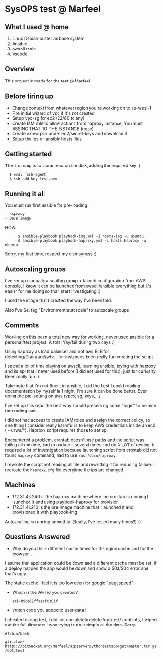 # SysOPS test @ Marfeel

## What I used @ home

1. Linux Debian buster as base system
2. Ansible
3. awscli tools
4. Vscode


## Overview

This project is made for the test @ Marfeel.


## Before firing up
  - Change context from whatever region you're working on to eu-west-1
  - Fire initial wizard of vpc if it's not created
  - Setup vpc-sg for ec2 (22/80 to any)
  - Create IAM role to allow actions from haproxy instance, You must ASSING THAT TO THE INSTANCE (nope)
  - Create a new pair under ec2/secret-keys and download it
  - Setup the ips on ansible hosts files


## Getting started

  The first step is to clone repo on the disk, adding the required key :)

```
  $ eval `ssh-agent`
  $ ssh-add key-test.pem
```

## Running it all

  You must run first ansible for pre-loading:

    - haproxy
    - Base image

  HOW: 
```  
    - $ ansible-playbook playbook-img.yml -i hosts-img -u ubuntu
    - $ ansible-playbook playbook-haproxy.yml -i hosts-haproxy -u ubuntu
```
Sorry, my first time, respect my clumsyness :)

## Autoscaling groups
I've set up manually a scalling group + launch configuration from AWS console, I know it can be launched from awscli/ansible everything but it's easier for me doing so than start investigating :)

I used the image that I created the way I've been told.

Also I've Set tag "Environment:autoscale" to autoscale groups


## Comments
Working on this been a total new way for working, never used ansible for a personal/test project. A total Yay/fail during two days :)

Using haproxy as load balancer and not aws ELB for detecting/Drain/add/wtv... for instances been really fun creating the script.

I spend a lot of time playing on awscli, learning ansible, toying with haproxy and its api that I never used before (I did not used for this), just for curiosity. Been really fun :).

Take note that I'm not fluent in ansible, I did the best I could reading documentation by myself in 1 night, I'm sure it can be done better. Even doing the pre-setting on aws (vpcs, sg, keys,...).

I've set up this repo the best way I could preserving some "logic" to be nice for reading fast.

I did not had access to create IAM roles and assign the correct policy, so one thing I consider really harmful is to keep AWS credentials inside an ec2 ( ~/.aws/*). Haproxy script requires those to set up.

Encountered a problem, crontab doesn't use paths and the script was failing all the time, had to update it several times and do A LOT of testing. It required a lot of investigation because launching script from crontab did not found `haproxy` command, had to use `/usr/sbin/haproxy`.

I rewrote the script not reading all file and rewritting it for reducing failure. I recreate the `haproxy.cfg` file everytime the ips are changed.

## Machines

- 172.31.46.240 is the haproxy machine where the crontab is running I launched it and using playbook-haproxy for provision.
- 172.31.41.210 is the pre-image machine that I launched it and provisioned it with playbook-img

Autoscalling is running smoothly. (Really, I've tested many times!!) :)

## Questions Answered

- Why do you think different cache times for the nginx cache and for the browser...

I asume that application could be down and a different cache must be set, if a deploy happen the app would be down and show a 503/504 error and that's ugly.

The static cache I feel it is too low even for google "pagespeed".

- Which is the AMI id you created?

    `ami-09de61ffaecfc301f`


- Which code you added to user-data? 

I cheated during test, I did not completely delete /opt/test/ contents, I wiped out the full directory I was trying to do it simple all the time. Sorry.

```
#!/bin/bash

git clone https://bitbucket.org/Marfeel/appserverpythontestapp/get/master.tar.gz /opt/test

```

